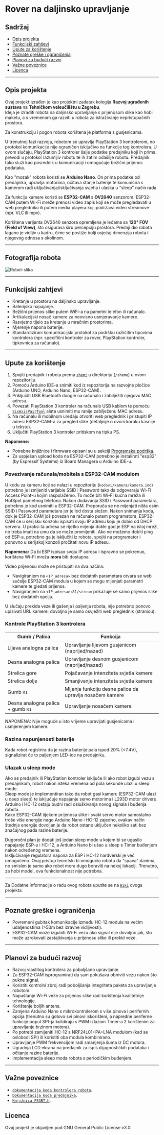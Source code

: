 # Rover na daljinsko upravljanje

## Sadržaj
- [Opis projekta](#opis-projekta)
- [Funkcijski zahtjevi](#funkcijski-zahtjevi)
- [Upute za korištenje](#upute-za-korištenje)
- [Poznate greške i ograničenja](#poznate-greške-i-ograničenja)
- [Planovi za budući razvoj](#planovi-za-budući-razvoj)
- [Važne poveznice](#važne-poveznice)
- [Licenca](#licenca)

---

## Opis projekta
Ovaj projekt izrađen je kao projektni zadatak kolegija **Razvoj ugrađenih sustava** na **Tehničkom veleučilištu u Zagrebu**.  
Ideja je izraditi robota na daljinsko upravljanje s prijenosom slike kao hobi maketu, a s vremenom ga razviti u robota za istraživanje nepristupačnih prostora.

Za konstrukciju i pogon robota korištena je platforma s gusjenicama.

U trenutnoj fazi razvoja, robotom se upravlja PlayStation 3 kontrolerom, no protokol komunikacije nije ograničen isključivo na funkcije tog kontrolera. U ovom slučaju, PlayStation 3 kontroler šalje podatke predajniku koji ih prima, prevodi u protokol razumljiv robotu te ih zatim odašilje robotu. Predajnik tako služi kao posrednik u komunikaciji i omogućuje bežični prijenos podataka.

Kao "mozak" robota koristi se **Arduino Nano**. On prima podatke od predajnika, upravlja motorima, očitava stanje baterije te komunicira s kamerom radi uključivanja/isključivanja svjetla i ulaska u "sleep" način rada.

Za funkciju kamere koristi se **ESP32-CAM** s **OV2640** senzorom. ESP32-CAM putem Wi-Fi mreže prenosi video zapis koji se može pregledavati u web pregledniku ili putem media playera koji podržava video streamove (npr. VLC ili mpv).

Korištena varijanta OV2640 senzora opremljena je lećama sa **120° FOV (Field of View)**, što osigurava širu percepciju prostora. Prednji dio robota lagano je vidljiv u kadru, čime se postiže bolji osjećaj dimenzija robota i njegovog odnosa s okolinom.

---

## Fotografija robota
![Robot-slika](https://github.com/user-attachments/assets/5e5f7a7a-c142-4b9a-95c3-88bc530a2e6c)

---

## Funkcijski zahtjevi
- Kretanje u prostoru na daljinsko upravljanje.
- Baterijsko napajanje.
- Bežični prijenos slike putem WiFi-a na pametni telefon ili računalo.
- Artikulacijski nosač kamere za neovisno usmjeravanje kamere.
- Rasvjetno tijelo za kretanje u mračnim prostorima.
- Mjerenje napona baterije.
- Standardizirani komunikacijski protokol za podršku različitim tipovima kontrolera (npr. specifični kontroler za rover, PlayStation kontroler, tipkovnica za računalo).

---

## Upute za korištenje

1. Spojiti predajnik i robota prema [`shemi`](https://github.com/mglagolic-tvz/RUS-remote_controlled_rover/blob/main/sheme/Shema.pdf) u direktoriju (`/sheme`) u ovom repozitoriju.
2. Pomoću Arduino IDE-a snimiti kod iz repozitorija na razvojne pločice (Arduino UNO, Arduino Nano, ESP32-CAM).
3. Priključiti USB Bluetooth dongle na računalo i zabilježiti njegovu MAC adresu.
4. Povezati PlayStation 3 kontroler na računalo USB kablom te pomoću [`SixAxisPairTool`](https://sixaxispairtool.en.lo4d.com/windows) alata usnimiti mu ranije zabilježenu MAC adresu.
5. Na računalu ili mobilnom uređaju otvoriti web preglednik i pristupiti IP adresi ESP32-CAM-a za pregled slike (detaljnije o ovom koraku kasnije u tekstu).
6. Uključiti PlayStation 3 kontroler pritiskom na tipku PS.

**Napomene:**  
- Potrebne knjižnice i firmware opisani su u sekciji [Programska podrška](#programska-podrška).
- Za uspješan upload koda na ESP32-CAM potrebno je instalirati "esp32" (by Espressif Systems) iz Board Managera u Arduino IDE-u.

### Povezivanje računala/mobitela s ESP32-CAM modulom
U kodu za kameru koji se nalazi u repozitoriju (`kodovi/kamera/kamera.ino`) potrebno je izmijeniti varijable SSID i Password tako da odgovaraju Wi-Fi Access Point-u kojim raspolažemo. To može biti Wi-Fi kućna mreža ili HotSpot pametnog telefona. Nakon dodavanja SSID i Password parametara, potrebno je kod usnimiti u ESP32-CAM. Preporuča se ne mijenjati ništa osim SSID i Password parametara jer je lod dosta složen.
Nakon snimanja koda, dok je ESP32-CAM još povezan na računalo putem programatora, ESP32-CAM će u serijsku konzolu ispisati svoju IP adresu koju je dobio od DHCP servera. U praksi ta adresa se rijetko mijenja dokle god je ESP na istoj mreži, no treba imati na umu da se može promijeniti. Ako ne možemo dobiti ping od ESP-a, potrebno ga je isključiti iz robota, spojiti na programator i ponovno u serijskoj konzoli pročitati novu IP adresu. 

**Napomena:** Da bi ESP ispisao svoju IP adresu i ispravno se pokrenuo, korištena Wi-Fi mreža **mora** biti dostupna.

Video prijenosu može se pristupiti na dva načina: 
- Navigiranjem na `<IP_adresa>` bez dodatnih parametara otvara se web sučelje ESP32-CAM modula u kojem se mogu mijenjati parametri kamere te gledati prijenos.
- Navigiranjem na `<IP_adresa>:81/stream` prikazuje se samo prijenos slike bez dodatnih opcija.

U slučaju prekida veze ili gašenja i paljenja robota, nije potrebno ponovo upisivati URL kamere; dovoljno je samo osvježiti web preglednik (stranicu).

### Kontrole PlayStation 3 kontrolera

| Gumb / Palica          | Funkcija                             |
|------------------------|--------------------------------------|
| Lijeva analogna palica | Upravljanje lijevom gusjenicom (naprijed/nazad) |
| Desna analogna palica  | Upravljanje desnom gusjenicom (naprijed/nazad) |
| Strelica gore          | Pojačavanje intenziteta svjetla kamere |
| Strelica dolje         | Smanjivanje intenziteta svjetla kamere |
| Gumb `R1`              | Mijenja funkciju desne palice da upravlja nosačem kamere    |
| Desna analogna palica + gumb `R1`          | Upravljanje nosačem kamere |

NAPOMENA: Nije moguće u isto vrijeme upravljati gusjenicama i usmjerenjem kamere.

### Razina napunjenosti baterije
Kada robot registrira da je razina baterije pala ispod 20% (<7.4V), signalizirat će to paljenjem LED-ice na predajniku.

### Ulazak u sleep mode
Ako se predajnik ili PlayStation kontroler isključe ili ako robot izgubi vezu s predajnikom, robot nakon isteka vremena od pola sekunde ulazi u sleep mode.  
Sleep mode je implementiran tako da robot gasi kameru (ESP32-CAM ulazi u deep sleep) te isključuje napajanje servo motorima i L293D motor driveru.  
Arduino i HC-12 ostaju budni radi osluškivanja novog signala i buđenja robota.  
Kako ESP32-CAM tijekom prijenosa slike i svaki servo motor samostalno troše više energije nego Arduino Nano i HC-12 zajedno, ovakav način štednje energije dovoljan je da robot ostane uključen nekoliko sati bez značajnog pada razine baterije.

Dugoročni plan je dodati još jedan sleep mode u kojem bi se ugasilo napajanje ESP-u i HC-12, a Arduino Nano bi ušao u sleep s Timer buđenjem nakon određenog vremena.  
Isključivanje regulatora napona za ESP i HC-12 hardverski je već omogućeno. Ovaj pristup teoretski bi omogućio robotu da "spava" danima, no smislen je samo ako robot mora dugo boraviti na nekoj lokaciji. Trenutno, za hobi model, ova funkcionalnost nije potrebna.

---

Za Dodatne informacije o radu ovog robota uputite se na [`Wiki`](https://github.com/mglagolic-tvz/RUS-remote_controlled_rover/wiki) ovoga projekta.

---

## Poznate greške i ograničenja

- Povremeni gubitak komunikacije između HC-12 modula na većim udaljenostima (>50m bez izravne vidljivosti).
- ESP32-CAM može izgubiti Wi-Fi vezu ako signal nije dovoljno jak, što može uzrokovati zastajkivanja u prijenosu slike ili prekid veze.

---

## Planovi za budući razvoj

- Razvoj vlastitog kontrolera za poboljšano upravljanje.
- Za ESP32-CAM isprogramirati da sam pokušava obniviti vezu nakon što pukne signal.
- Koristiti kontrolni zbroj radi poboljšanja integriteta paketa za upravljanje robotom.
- Napuštanje Wi-Fi veze za prijenos slike radi korištenja kvalitetnije tehnologije.
- Korištenje boljih antena.
- Zamjena Arduino Nano s mikrokontrolerom s više pinova i perifernih opcija (trenutno su gotovo svi pinovi iskorišteni, a napredne periferne funkcije poput SPI-ja kolidiraju s PWM izlazom Timer-a 2 korištenim za upravljanje brzinom motora).
- Po potrebi zamijeniti HC-12 s NRF24L01+PA+LNA modulom (kad se oslobodi SPI) ili koristiti oba modula kombinirano.
- Upravljanje PWM frekvencijom radi smanjenja šuma iz DC motora.
- Ugradnja LCD ekrana na predajnik za ispis dijagnostičkih podataka i očitanje razine baterije.
- Implementacija sleep moda robota s periodičkim buđenjem.

---

## Važne poveznice

- [`dokumentacija koda kontrolera robota`](https://mglagolic-tvz.github.io/RUS-remote_controlled_rover/kontroler/).
- [`Dokumentacija koda predajnika`](https://mglagolic-tvz.github.io/RUS-remote_controlled_rover/predajnik/).
- [`Knjižnica PS3BT.h`](https://github.com/felis/USB_Host_Shield_2.0).

## Licenca

Ovaj projekt je objavljen pod GNU General Public License v3.0.

